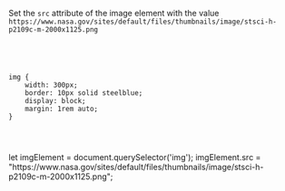 Set the `src` attribute of the image
element with the value `https://www.nasa.gov/sites/default/files/thumbnails/image/stsci-h-p2109c-m-2000x1125.png`

<codeblock language="javascript" type="exercise" testMode="fixedInput">
<code>
<panel language="html">
<img>
</panel>
<panel language="css">
img {
    width: 300px;
    border: 10px solid steelblue;
    display: block;
    margin: 1rem auto;
}
</panel>
<panel language="javascript">

</panel>
</code>

<solution>
let imgElement = document.querySelector('img');
imgElement.src = "https://www.nasa.gov/sites/default/files/thumbnails/image/stsci-h-p2109c-m-2000x1125.png";
</solution>
</codeblock>